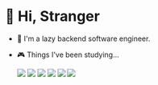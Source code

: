 # 👋 Hi, Stranger

- 🤪 I'm a lazy backend software engineer.
- 🎮 Things I've been studying...
 
  ![](https://img.shields.io/badge/Kubernetes-😊-black.svg?style=flat-squre&logo=kubernetes&logoColor=326CE5&labelColor=black&color=326CE5)
  ![](https://img.shields.io/badge/Docker-😊-black.svg?style=flat-squre&logo=Docker&logoColor=2496ED&labelColor=black&color=2496ED)
  ![](https://img.shields.io/badge/Java-😍-black.svg?style=flat-squre&logo=Java&logoColor=FF5A00&labelColor=black&color=FF5A00)
  ![](https://img.shields.io/badge/Go-😊-black.svg?style=flat-squre&logo=Go&logoColor=00ADD8&labelColor=black&color=00ADD8)
  ![](https://img.shields.io/badge/Spring-😍-black.svg?style=flat-squre&logo=Spring&logoColor=6DB33F&labelColor=black&color=6DB33F)
  ![](https://img.shields.io/badge/Github-😊-black.svg?style=flat-squre&logo=Github&logoColor=white&labelColor=black&color=white)

<!---
elliot00jee/elliot00jee is a ✨ special ✨ repository because its `README.md` (this file) appears on your GitHub profile.
You can click the Preview link to take a look at your changes.
--->
